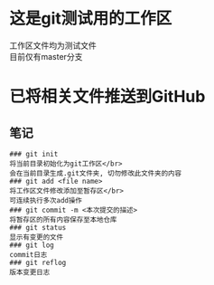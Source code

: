 # 这是git测试用的工作区
工作区文件均为测试文件</br>
目前仅有master分支

# 已将相关文件推送到GitHub

## 笔记
```
### git init
将当前目录初始化为git工作区</br>
会在当前目录生成.git文件夹, 切勿修改此文件夹的内容
### git add <file name>
将工作区文件修改添加至暂存区</br>
可连续执行多次add操作
### git commit -m <本次提交的描述>
将暂存区的所有内容保存至本地仓库
### git status
显示有变更的文件
### git log
commit日志
### git reflog
版本变更日志
```